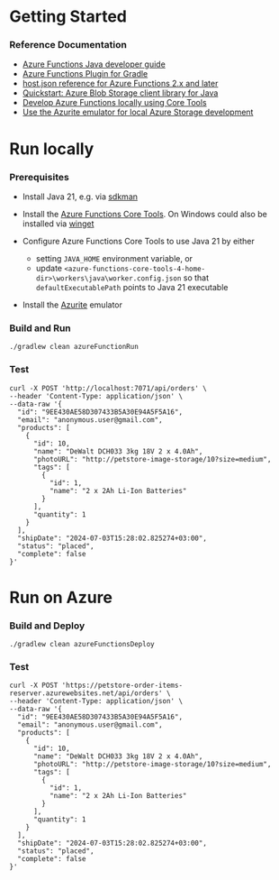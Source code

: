# Getting Started

### Reference Documentation

* [Azure Functions Java developer guide](https://learn.microsoft.com/en-us/azure/azure-functions/functions-reference-java)
* [Azure Functions Plugin for Gradle](https://github.com/microsoft/azure-gradle-plugins/tree/master/azure-functions-gradle-plugin)
* [host.json reference for Azure Functions 2.x and later](https://learn.microsoft.com/en-us/azure/azure-functions/functions-host-json)
* [Quickstart: Azure Blob Storage client library for Java](https://learn.microsoft.com/en-us/azure/storage/blobs/storage-quickstart-blobs-java?tabs=powershell%2Cmanaged-identity%2Croles-azure-portal%2Csign-in-azure-cli&pivots=blob-storage-quickstart-scratch)
* [Develop Azure Functions locally using Core Tools](https://learn.microsoft.com/en-us/azure/azure-functions/functions-run-local?tabs=linux%2Cisolated-process%2Cnode-v4%2Cpython-v2%2Chttp-trigger%2Ccontainer-apps&pivots=programming-language-java#install-the-azure-functions-core-tools)
* [Use the Azurite emulator for local Azure Storage development](https://learn.microsoft.com/en-us/azure/storage/common/storage-use-azurite)

# Run locally

### Prerequisites

* Install Java 21, e.g. via [sdkman](https://sdkman.io/usage)
* Install
  the [Azure Functions Core Tools](https://learn.microsoft.com/en-us/azure/azure-functions/functions-run-local?tabs=windows%2Cisolated-process%2Cnode-v4%2Cpython-v2%2Chttp-trigger%2Ccontainer-apps&pivots=programming-language-java#install-the-azure-functions-core-tools).
  On Windows could also be installed via [winget](https://winget.run/pkg/Microsoft/Azure.FunctionsCoreTools)

* Configure Azure Functions Core Tools to use Java 21 by either
    * setting `JAVA_HOME` environment variable, or
    * update `<azure-functions-core-tools-4-home-dir>\workers\java\worker.config.json` so that `defaultExecutablePath`
      points to Java 21 executable
* Install the [Azurite](https://learn.microsoft.com/en-us/azure/storage/common/storage-use-azurite) emulator

### Build and Run

```shell
./gradlew clean azureFunctionRun
```

### Test

```shell
curl -X POST 'http://localhost:7071/api/orders' \
--header 'Content-Type: application/json' \
--data-raw '{
  "id": "9EE430AE58D307433B5A30E94A5F5A16",
  "email": "anonymous.user@gmail.com",
  "products": [
    {
      "id": 10,
      "name": "DeWalt DCH033 3kg 18V 2 x 4.0Ah",
      "photoURL": "http://petstore-image-storage/10?size=medium",
      "tags": [
        {
          "id": 1,
          "name": "2 x 2Ah Li-Ion Batteries"
        }
      ],
      "quantity": 1
    }
  ],
  "shipDate": "2024-07-03T15:28:02.825274+03:00",
  "status": "placed",
  "complete": false
}'
```

# Run on Azure

### Build and Deploy

```shell
./gradlew clean azureFunctionsDeploy
```

### Test

```shell
curl -X POST 'https://petstore-order-items-reserver.azurewebsites.net/api/orders' \
--header 'Content-Type: application/json' \
--data-raw '{
  "id": "9EE430AE58D307433B5A30E94A5F5A16",
  "email": "anonymous.user@gmail.com",
  "products": [
    {
      "id": 10,
      "name": "DeWalt DCH033 3kg 18V 2 x 4.0Ah",
      "photoURL": "http://petstore-image-storage/10?size=medium",
      "tags": [
        {
          "id": 1,
          "name": "2 x 2Ah Li-Ion Batteries"
        }
      ],
      "quantity": 1
    }
  ],
  "shipDate": "2024-07-03T15:28:02.825274+03:00",
  "status": "placed",
  "complete": false
}'
```
